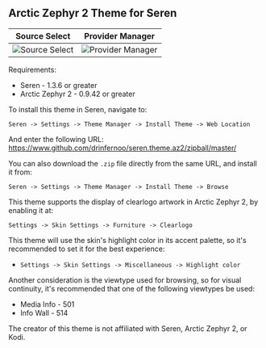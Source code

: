 
## Arctic Zephyr 2 Theme for Seren
Source Select                                   | Provider Manager
:----------------------------------------------:|:-------------------------------------------------:
![Source Select](https://imgur.com/IDjD00d.jpg) | ![Provider Manager](https://imgur.com/r3EvhRq.jpg)

Requirements:
* Seren - 1.3.6 or greater
* Arctic Zephyr 2 - 0.9.42 or greater

To install this theme in Seren, navigate to:

`Seren -> Settings -> Theme Manager -> Install Theme -> Web Location`

And enter the following URL:
https://www.github.com/drinfernoo/seren.theme.az2/zipball/master/

You can also download the `.zip` file directly from the same URL, and install it from:

`Seren -> Settings -> Theme Manager -> Install Theme -> Browse`

This theme supports the display of clearlogo artwork in Arctic Zephyr 2, by enabling it at:

`Settings -> Skin Settings -> Furniture -> Clearlogo`

This theme will use the skin's highlight color in its accent palette, so it's recommended to set it for the best experience:
* `Settings -> Skin Settings -> Miscellaneous -> Highlight color`

Another consideration is the viewtype used for browsing, so for visual continuity, it's recommended that one of the following viewtypes be used:
* Media Info - 501
* Info Wall - 514

The creator of this theme is not affiliated with Seren, Arctic Zephyr 2, or Kodi.